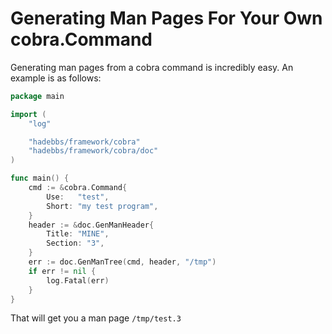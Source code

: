 # Generating Man Pages For Your Own cobra.Command

Generating man pages from a cobra command is incredibly easy. An example is as follows:

```go
package main

import (
	"log"

	"hadebbs/framework/cobra"
	"hadebbs/framework/cobra/doc"
)

func main() {
	cmd := &cobra.Command{
		Use:   "test",
		Short: "my test program",
	}
	header := &doc.GenManHeader{
		Title: "MINE",
		Section: "3",
	}
	err := doc.GenManTree(cmd, header, "/tmp")
	if err != nil {
		log.Fatal(err)
	}
}
```

That will get you a man page `/tmp/test.3`
